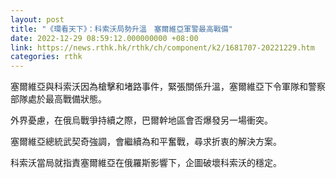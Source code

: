 ```yaml
---
layout: post
title: "《環看天下》：科索沃局勢升溫　塞爾維亞軍警最高戰備"
date: 2022-12-29 08:59:12.000000000 +08:00
link: https://news.rthk.hk/rthk/ch/component/k2/1681707-20221229.htm
categories: rthk
---
```


塞爾維亞與科索沃因為槍擊和堵路事件，緊張關係升溫，塞爾維亞下令軍隊和警察部隊處於最高戰備狀態。

外界憂慮，在俄烏戰爭持續之際，巴爾幹地區會否爆發另一場衝突。

塞爾維亞總統武契奇強調，會繼續為和平奮戰，尋求折衷的解決方案。

科索沃當局就指責塞爾維亞在俄羅斯影響下，企圖破壞科索沃的穩定。
